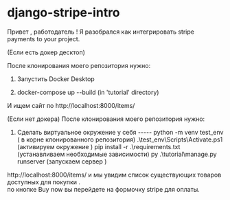 # django-stripe-intro
Привет , работодатель ! 
Я разобрался как интегрировать stripe payments to your project.

(Если есть докер десктоп) 

После клонирования моего репозитория нужно:
1. Запустить Docker Desktop

2. docker-compose up --build (in 'tutorial' directory)

И ищем сайт по http://localhost:8000/items/


(Если нет докера) После клонирования моего репозитория нужно:
1. Сделать виртуальное окружение у себя
----- python -m venv test_env ( в корне клонированного репозитория)
.\test_env\Scripts\Activate.ps1 (активируем окружение ) 
pip install -r .\requirements.txt (устанавливаем необходимые зависимости) 
py .\tutorial\manage.py runserver (запускаем сервер )

http://localhost:8000/items/
и мы увидим список существующих товаров доступных для покупки .  
по кнопке Buy now вы перейдете на формочку stripe для оплаты.

